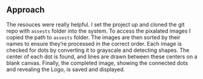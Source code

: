## Approach
The resouces were really helpful.
I set the project up and cloned the git repo with `assests` folder into the system.
To access the pixalated images I copied the path to `assests` folder.
The images are then sorted by their names to ensure they’re processed in the correct order. Each image is checked for dots by converting it to grayscale and detecting shapes. 
The center of each dot is found, and lines are drawn between these centers on a blank canvas. 
Finally, the completed image, showing the connected dots and revealing the Logo, is saved and displayed.

